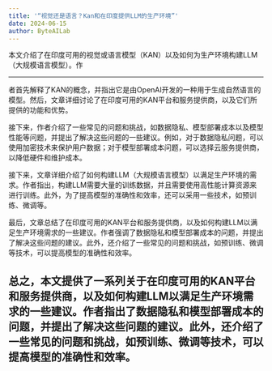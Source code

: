 ```yaml
---
title: '“视觉还是语言？Kan和在印度提供LLM的生产环境”'
date: 2024-06-15
author: ByteAILab
---
```


本文介绍了在印度可用的视觉或语言模型（KAN）以及如何为生产环境构建LLM（大规模语言模型）。作

---
者首先解释了KAN的概念，并指出它是由OpenAI开发的一种用于生成自然语言的模型。然后，文章详细讨论了在印度可用的KAN平台和服务提供商，以及它们所提供的功能和优势。

接下来，作者介绍了一些常见的问题和挑战，如数据隐私、模型部署成本以及模型性能等问题，并提出了解决这些问题的一些建议。例如，对于数据隐私问题，可以使用加密技术来保护用户数据；对于模型部署成本问题，可以选择云服务提供商，以降低硬件和维护成本。

接下来，文章详细介绍了如何构建LLM（大规模语言模型）以满足生产环境的需求。作者指出，构建LLM需要大量的训练数据，并且需要使用高性能计算资源来进行训练。此外，为了提高模型的准确性和效率，还可以采用一些技术，如预训练、微调等。

最后，文章总结了在印度可用的KAN平台和服务提供商，以及如何构建LLM以满足生产环境需求的一些建议。作者强调了数据隐私和模型部署成本的问题，并提出了解决这些问题的建议。此外，还介绍了一些常见的问题和挑战，如预训练、微调等技术，可以提高模型的准确性和效率。

总之，本文提供了一系列关于在印度可用的KAN平台和服务提供商，以及如何构建LLM以满足生产环境需求的一些建议。作者指出了数据隐私和模型部署成本的问题，并提出了解决这些问题的建议。此外，还介绍了一些常见的问题和挑战，如预训练、微调等技术，可以提高模型的准确性和效率。
---

